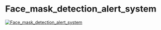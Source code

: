 # Face_mask_detection_alert_system

[![Face_mask_detection_alert_system](https://youtu.be/KvKIvymjkxw)](https://www.youtube.com/watch?v=KvKIvymjkxw)
